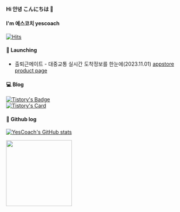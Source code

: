 #### Hi 안녕 こんにちは 👋

#### I'm 예스코치 yescoach
[![Hits](https://hits.seeyoufarm.com/api/count/incr/badge.svg?url=https%3A%2F%2Fgithub.com%2Fyescoach&count_bg=%23E4E4E4&title_bg=%2341E6D2&icon=swift.svg&icon_color=%23FF8830&title=hits&edge_flat=false)](https://hits.seeyoufarm.com)

#### 🚀 Launching
- 출퇴근메이트 - 대중교통 실시간 도착정보를 한눈에(2023.11.01) [appstore product page](https://apps.apple.com/kr/app/%EC%B6%9C%ED%87%B4%EA%B7%BC%EB%A9%94%EC%9D%B4%ED%8A%B8-%EB%B9%A0%EB%A5%B4%EA%B2%8C-%ED%99%95%EC%9D%B8%ED%95%98%EB%8A%94-%EB%8C%80%EC%A4%91%EA%B5%90%ED%86%B5-%EB%8F%84%EC%B0%A9%EC%A0%95%EB%B3%B4/id6470272313)

#### 💻 Blog

[![Tistory's Badge](https://github-readme-tistory-card.vercel.app/api/badge?name=Tistory&theme=vue)](https://yescoachios.tistory.com/)
<br>
[![Tistory's Card](https://github-readme-tistory-card.vercel.app/api?name=yescoachios&theme=vue)](https://yescoachios.tistory.com/)


#### 🌱 Github log

[![YesCoach's GitHub stats](https://github-readme-stats.vercel.app/api?username=yescoach&theme=swift&hide_border=true)](https://github.com/anuraghazra/github-readme-stats)

<a href="https://github.com/yescoach"><img align="center" style="height:180px" src="https://github-readme-stats.vercel.app/api/top-langs/?username=yescoach&layout=compact&theme=swift&hide_border=true" /></a> 
